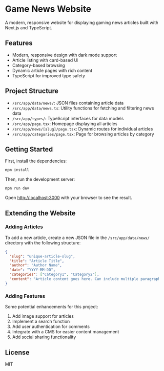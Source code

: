 # Game News Website

A modern, responsive website for displaying gaming news articles built with Next.js and TypeScript.

## Features

- Modern, responsive design with dark mode support
- Article listing with card-based UI
- Category-based browsing
- Dynamic article pages with rich content
- TypeScript for improved type safety

## Project Structure

- `/src/app/data/news/`: JSON files containing article data
- `/src/app/data/news.ts`: Utility functions for fetching and filtering news data
- `/src/app/types/`: TypeScript interfaces for data models
- `/src/app/page.tsx`: Homepage displaying all articles
- `/src/app/news/[slug]/page.tsx`: Dynamic routes for individual articles
- `/src/app/categories/page.tsx`: Page for browsing articles by category

## Getting Started

First, install the dependencies:

```bash
npm install
```

Then, run the development server:

```bash
npm run dev
```

Open [http://localhost:3000](http://localhost:3000) with your browser to see the result.

## Extending the Website

### Adding Articles

To add a new article, create a new JSON file in the `/src/app/data/news/` directory with the following structure:

```json
{
  "slug": "unique-article-slug",
  "title": "Article Title",
  "author": "Author Name",
  "date": "YYYY-MM-DD",
  "categories": ["Category1", "Category2"],
  "content": "Article content goes here. Can include multiple paragraphs."
}
```

### Adding Features

Some potential enhancements for this project:

1. Add image support for articles
2. Implement a search function
3. Add user authentication for comments
4. Integrate with a CMS for easier content management
5. Add social sharing functionality

## License

MIT
